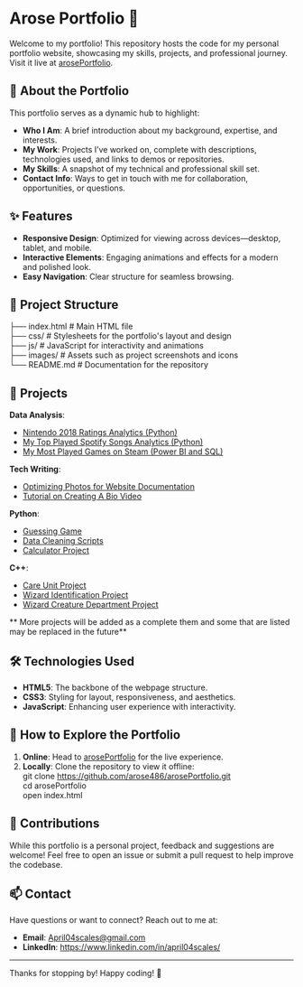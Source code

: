 # Arose Portfolio 🌟  
Welcome to my portfolio! This repository hosts the code for my personal portfolio website, showcasing my skills, projects, and professional journey. Visit it live at [arosePortfolio](https://arose486.github.io/arosePortfolio/).  

## 🚀 About the Portfolio  
This portfolio serves as a dynamic hub to highlight:  
- **Who I Am**: A brief introduction about my background, expertise, and interests.  
- **My Work**: Projects I’ve worked on, complete with descriptions, technologies used, and links to demos or repositories.  
- **My Skills**: A snapshot of my technical and professional skill set.  
- **Contact Info**: Ways to get in touch with me for collaboration, opportunities, or questions.  

## ✨ Features  
- **Responsive Design**: Optimized for viewing across devices—desktop, tablet, and mobile.  
- **Interactive Elements**: Engaging animations and effects for a modern and polished look.  
- **Easy Navigation**: Clear structure for seamless browsing.  

## 📂 Project Structure  
├── index.html        # Main HTML file  
├── css/              # Stylesheets for the portfolio's layout and design  
├── js/               # JavaScript for interactivity and animations  
├── images/           # Assets such as project screenshots and icons  
└── README.md         # Documentation for the repository  

## 📂 Projects
**Data Analysis**:     
   - [Nintendo 2018 Ratings Analytics (Python)](https://github.com/arose486/Nintendo-2018-Ratings-Analytics)  
   - [My Top Played Spotify Songs Analytics (Python)](https://github.com/arose486/My-Top-Played-Spotify-Songs-Analytics)  
   - [My Most Played Games on Steam (Power BI and SQL)](https://github.com/arose486/arosePortfolio/blob/main/assets/MySteamData.pdf)     

**Tech Writing**:
   - [Optimizing Photos for Website Documentation](https://arose486.github.io/arosePortfolio/assets/OptimizingPhotosforyourWebsiteArticle.pdf)  
   - [Tutorial on Creating A Bio Video](https://arose486.github.io/arosePortfolio/assets/BioVideoTutorial.pdf)  

**Python**:
   - [Guessing Game](https://github.com/arose486/Guessing-Game)  
   - [Data Cleaning Scripts](https://github.com/arose486/Data-Cleaning-Scripts)    
   - [Calculator Project](https://arose486.github.io/arosePortfolio/assets/calculator.py.pdf)  

**C++**:
   - [Care Unit Project](https://arose486.github.io/arosePortfolio/assets/careunit.cpp)  
   - [Wizard Identification Project](https://github.com/arose486/Wizard-Identification-Project)  
   - [Wizard Creature Department Project](https://github.com/arose486/Wizard-Creature-Department-Project)  

** More projects will be added as a complete them and some that are listed may be replaced in the future**

## 🛠️ Technologies Used  
- **HTML5**: The backbone of the webpage structure.  
- **CSS3**: Styling for layout, responsiveness, and aesthetics.  
- **JavaScript**: Enhancing user experience with interactivity.  

## 🌟 How to Explore the Portfolio  
1. **Online**: Head to [arosePortfolio](https://arose486.github.io/arosePortfolio/) for the live experience.  
2. **Locally**: Clone the repository to view it offline:  
git clone https://github.com/arose486/arosePortfolio.git  
cd arosePortfolio  
open index.html  

## 🤝 Contributions  
While this portfolio is a personal project, feedback and suggestions are welcome! Feel free to open an issue or submit a pull request to help improve the codebase.  

## 📫 Contact  
Have questions or want to connect? Reach out to me at:  
- **Email**: April04scales@gmail.com  
- **LinkedIn**: https://www.linkedin.com/in/april04scales/
---

Thanks for stopping by! Happy coding! 🚀 
